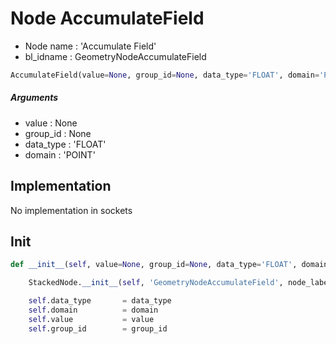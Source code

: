 # Node AccumulateField

- Node name : 'Accumulate Field'
- bl_idname : GeometryNodeAccumulateField


``` python
AccumulateField(value=None, group_id=None, data_type='FLOAT', domain='POINT', node_label=None, node_color=None)
```
##### Arguments

- value : None
- group_id : None
- data_type : 'FLOAT'
- domain : 'POINT'

## Implementation

No implementation in sockets

## Init

``` python
def __init__(self, value=None, group_id=None, data_type='FLOAT', domain='POINT', node_label=None, node_color=None):

    StackedNode.__init__(self, 'GeometryNodeAccumulateField', node_label=node_label, node_color=node_color)

    self.data_type       = data_type
    self.domain          = domain
    self.value           = value
    self.group_id        = group_id
```
